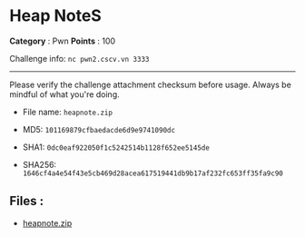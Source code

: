 # Heap NoteS

**Category** : Pwn
**Points** : 100

Challenge info: ```nc pwn2.cscv.vn 3333```

------------------------------
Please verify the challenge attachment checksum before usage. Always be mindful of what you're doing. 

* File name: ```heapnote.zip```
* MD5: ```101169879cfbaedacde6d9e9741090dc```
* SHA1:  ```0dc0eaf922050f1c5242514b1128f652ee5145de```
* SHA256: ```1646cf4a4e54f43e5cb469d28acea617519441db9b17af232fc653ff35fa9c90```


## Files : 
 - [heapnote.zip](./heapnote.zip)


